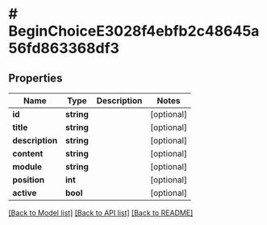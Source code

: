 # # BeginChoiceE3028f4ebfb2c48645a56fd863368df3

## Properties

Name | Type | Description | Notes
------------ | ------------- | ------------- | -------------
**id** | **string** |  | [optional]
**title** | **string** |  | [optional]
**description** | **string** |  | [optional]
**content** | **string** |  | [optional]
**module** | **string** |  | [optional]
**position** | **int** |  | [optional]
**active** | **bool** |  | [optional]

[[Back to Model list]](../../README.md#models) [[Back to API list]](../../README.md#endpoints) [[Back to README]](../../README.md)
